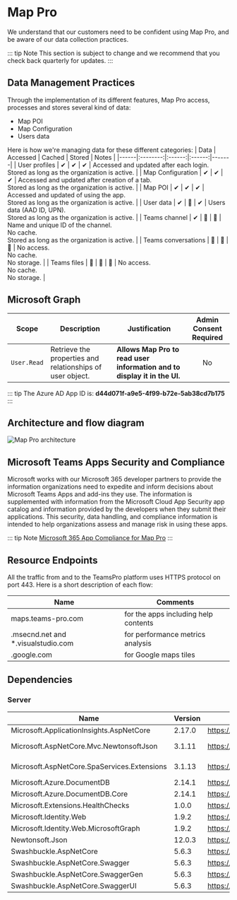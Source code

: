 ﻿# Map Pro

We understand that our customers need to be confident using Map Pro, and be aware of our data collection practices.

::: tip Note
This section is subject to change and we recommend that you check back quarterly for updates.
:::

## Data Management Practices

Through the implementation of its different features, Map Pro access, processes and stores several kind of data:
- Map POI
- Map Configuration
- Users data

Here is how we're managing data for these different categories:
| Data | Accessed | Cached | Stored | Notes |
|------|:--------:|:------:|:------:|-------|
| User profiles | ✔ | ✔ | ✔ | Accessed and updated after each login.<br/>Stored as long as the organization is active. |
| Map Configuration | ✔ | ✔ | ✔ | Accessed and updated after creation of a tab.<br/>Stored as long as the organization is active. |
| Map POI | ✔ | ✔ | ✔ | Accessed and updated of using the app.<br/>Stored as long as the organization is active. |
| User data | ✔ | 🚫 | ✔ | Users data (AAD ID, UPN).<br/>Stored as long as the organization is active. |
| Teams channel | ✔ | 🚫 | 🚫 | Name and unique ID of the channel.<br/>No cache.<br/>Stored as long as the organization is active. |
| Teams conversations | 🚫 | 🚫 | 🚫 | No access.<br/>No cache.<br/>No storage. |
| Teams files | 🚫 | 🚫 | 🚫 | No access.<br/>No cache.<br/>No storage. |

## Microsoft Graph

| Scope | Description | Justification | Admin Consent Required |
|-------|-------------|---------------|:----------------------:|
| ```User.Read``` | Retrieve the properties and relationships of user object. | **Allows Map Pro to read user information and to display it in the UI.** | No |

::: tip
The Azure AD App ID is: **d44d071f-a9e5-4f99-b72e-5ab38cd7b175**
:::

## Architecture and flow diagram

![Map Pro architecture](/assets/img/map-architecture.png)

## Microsoft Teams Apps Security and Compliance

Microsoft works with our Microsoft 365 developer partners to provide the information organizations need to expedite and inform decisions about Microsoft Teams Apps and add-ins they use. The information is supplemented with information from the Microsoft Cloud App Security app catalog and information provided by the developers when they submit their applications. This security, data handling, and compliance information is intended to help organizations assess and manage risk in using these apps.

::: tip Note
[Microsoft 365 App Compliance for Map Pro](https://docs.microsoft.com/en-us/microsoft-365-app-certification/teams/witivio-map-pro)
:::

## Resource Endpoints

All the traffic from and to the TeamsPro platform uses HTTPS protocol on port 443.
Here is a short description of each flow:

| Name | Comments |
|------|----------|
| maps.teams-pro.com  | for the apps including help contents |
|.msecnd.net and *.visualstudio.com  | for performance metrics analysis |
|.google.com | for Google maps tiles |

## Dependencies

### Server

| Name                                        | Version | Url                                                                                                                                                                                | License    |
| ------------------------------------------- | ------- | ---------------------------------------------------------------------------------------------------------------------------------------------------------------------------------- | ---------- |
| Microsoft.ApplicationInsights.AspNetCore    | 2.17.0  | https://licenses.nuget.org/MIT                                                                                                                                                     | MIT        |
| Microsoft.AspNetCore.Mvc.NewtonsoftJson     | 3.1.11  | https://licenses.nuget.org/Apache-2.0                                                                                                                                              | Apache-2.0 |
| Microsoft.AspNetCore.SpaServices.Extensions | 3.1.13  | https://licenses.nuget.org/Apache-2.0                                                                                                                                              | Apache-2.0 |
| Microsoft.Azure.DocumentDB                  | 2.14.1  | https://www.nuget.org/packages/Microsoft.Azure.DocumentDB/2.16.2/License                               | MIT        |
| Microsoft.Azure.DocumentDB.Core             | 2.14.1  | https://www.nuget.org/packages/Microsoft.Azure.DocumentDB/2.16.2/License                               | MIT        |
| Microsoft.Extensions.HealthChecks           | 1.0.0   | https://www.nuget.org/packages/Microsoft.Azure.DocumentDB/2.16.2/License                              | MIT        |
| Microsoft.Identity.Web                      | 1.9.2   | https://licenses.nuget.org/MIT                                                                                                                                                     | MIT        |
| Microsoft.Identity.Web.MicrosoftGraph       | 1.9.2   | https://licenses.nuget.org/MIT                                                                                                                                                     | MIT        |
| Newtonsoft.Json                             | 12.0.3  | https://licenses.nuget.org/MIT                                                                                                                                                     | MIT        |
| Swashbuckle.AspNetCore                      | 5.6.3   | https://raw.githubusercontent.com/domaindrivendev/Swashbuckle.AspNetCore/master/LICENSE | MIT        |
| Swashbuckle.AspNetCore.Swagger              | 5.6.3   | https://raw.githubusercontent.com/domaindrivendev/Swashbuckle.AspNetCore/master/LICENSE                                                                                            | MIT        |
| Swashbuckle.AspNetCore.SwaggerGen           | 5.6.3   | https://raw.githubusercontent.com/domaindrivendev/Swashbuckle.AspNetCore/master/LICENSE                                                                                            | MIT        |
| Swashbuckle.AspNetCore.SwaggerUI            | 5.6.3   | https://raw.githubusercontent.com/domaindrivendev/Swashbuckle.AspNetCore/master/LICENSE     